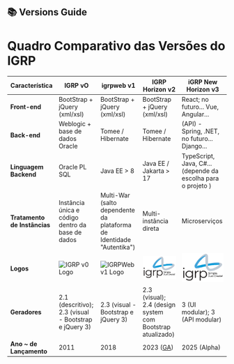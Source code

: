 ## :books: Versions Guide


# Quadro Comparativo das Versões do IGRP

| Característica               | IGRP vO | igrp**web** v1 | IGRP Horizon v2  | iGRP New Horizon v3 |
|----------------------------|---------|------------|----------------|------------------|
| **Front-end** | BootStrap + jQuery (xml/xsl) | BootStrap + jQuery (xml/xsl) | BootStrap + jQuery (xml/xsl) | React; no futuro... Vue, Angular... |
| **Back-end** | Weblogic + base de dados Oracle | Tomee / Hibernate | Tomee / Hibernate | (API) - Spring, .NET, no futuro... Django... |
| **Linguagem Backend** | Oracle PL SQL | Java EE > 8 | Java EE / Jakarta > 17 | TypeScript, Java, C#... (depende da escolha para o projeto ) |
| **Tratamento de Instâncias** | Instância única e código dentro da base de dados | Multi-War (salto dependente da plataforma de Identidade "Autentika") | Multi-instância direta | Microserviços |
| **Logos** | ![IGRP v0 Logo](https://nosiappssta.gov.cv/images/IGRP/IGRP2.3/themes/default/img/logo2.svg) | ![IGRPWeb v1 Logo](https://encrypted-tbn0.gstatic.com/images?q=tbn:ANd9GcRte-wSJcVn2kyHKZD9cuY5oJ7q3r5FtRvQDUn0um6AVyE4NTOocboQwzGvXj8r3Ft5QmU&usqp=CAU) | ![IGRP Horizon v2 Logo](/docs/root-images/logo_igrp.png) | ![IGRP New Horizon v3 Logo](/docs/root-images/logo_igrp.png) |
| **Geradores** | 2.1 (descritivo); 2.3 (visual - Bootstrap e jQuery 3) | 2.3 (visual - Bootstrap e jQuery 3) | 2.3 (visual); 2.4 (design system com Bootstrap atualizado) | 3 (UI modular); 3 (API modular) |
| **Ano ~ de Lançamento** | 2011 | 2018 | 2023 ([GA](https://en.m.wikipedia.org/wiki/Software_release_life_cycle)) | 2025 (Alpha) |
